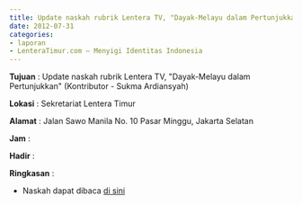 ```yaml
---
title: Update naskah rubrik Lentera TV, "Dayak-Melayu dalam Pertunjukkan" (Kontributor - Sukma Ardiansyah)
date: 2012-07-31
categories:
- laporan
- LenteraTimur.com – Menyigi Identitas Indonesia
---
```


**Tujuan** : Update naskah rubrik Lentera TV, "Dayak-Melayu dalam Pertunjukkan" (Kontributor - Sukma Ardiansyah)

**Lokasi** : Sekretariat Lentera Timur 

**Alamat** : Jalan Sawo Manila No. 10 Pasar Minggu, Jakarta Selatan

**Jam** : 

**Hadir** :  


**Ringkasan** : 
* Naskah dapat dibaca [di sini](http://www.lenteratimur.com/dayak-melayu-dalam-pertunjukkan/)
